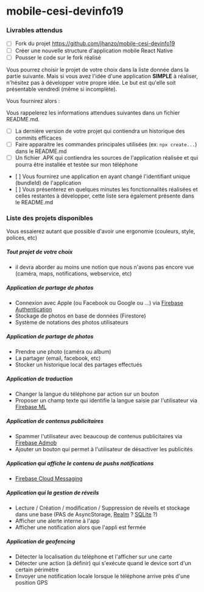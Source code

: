 # mobile-cesi-devinfo19

### Livrables attendus

- [ ] Fork du projet https://github.com/jhanzo/mobile-cesi-devinfo19
- [ ] Créer une nouvelle structure d'application mobile React Native
- [ ] Pousser le code sur le fork réalisé

Vous pourrez choisir le projet de votre choix dans la liste donnée dans la partie suivante. Mais si vous avez l'idée d'une application **SIMPLE** à réaliser, n'hésitez pas à développer votre propre idée. Le but est qu'elle soit présentable vendredi (même si incomplète). 

Vous fournirez alors :

Vous rappelerez les informations attendues suivantes dans un fichier README.md.

- [ ] La dernière version de votre projet qui contiendra un historique des commits efficaces
- [ ] Faire apparaitre les commandes principales utilisées (ex: `npx create...`) dans le README.md
- [ ] Un fichier .APK qui contiendra les sources de l'application réalisée et qui pourra être installée et testée sur mon téléphone
- [ ] Vous fournirez une application en ayant changé l'identifiant unique (bundleId) de l'application
- [ ] Vous présenterez en quelques minutes les fonctionnalités réalisées et celles restantes à développer, cette liste sera également présente dans le README.md

### Liste des projets disponibles

Vous essaierez autant que possible d'avoir une ergonomie (couleurs, style, polices, etc)

##### Tout projet de votre choix

- il devra aborder au moins une notion que nous n'avons pas encore vue (caméra, maps, notifications, webservice, etc)

##### Application de partage de photos  

- Connexion avec Apple (ou Facebook ou Google ou ...) via [Firebase Authentication](https://rnfirebase.io/auth/usage)  
- Stockage de photos en base de données (Firestore)  
- Système de notations des photos utilisateurs 

##### Application de partage de photos

- Prendre une photo (caméra ou album)
- La partager (email, facebook, etc)
- Stocker un historique local des partages effectués

##### Application de traduction

- Changer la langue du téléphone par action sur un bouton
- Proposer un champ texte qui identifie la langue saisie par l'utilisateur via [Firebase ML](https://rnfirebase.io/ml-natural-language/usage)

##### Application de contenus publicitaires

- Spammer l'utilisateur avec beaucoup de contenus publicitaires via [Firebase Admob](https://rnfirebase.io/admob/usage)
- Ajouter un bouton qui permet à l'utilisateur de désactiver les publicités

##### Application qui affiche le contenu de pushs notifications

- [Firebase Cloud Messaging](https://rnfirebase.io/messaging/usage)

##### Application qui la gestion de réveils

- Lecture / Création / modification / Suppression de réveils et stockage dans une base (PAS de AsyncStorage, [Realm](https://realm.io/blog/introducing-realm-react-native/) ? [SQLite](https://github.com/andpor/react-native-sqlite-storage) ?)
- Afficher une alerte interne à l'app
- Afficher une notification alors que l'appli est fermée

##### Application de geofencing

- Détecter la localisation du téléphone et l'afficher sur une carte
- Détecter une action (à définir) qui s'exécute quand le device sort d'un certain périmètre
- Envoyer une notification locale lorsque le téléphone arrive près d'une position GPS

